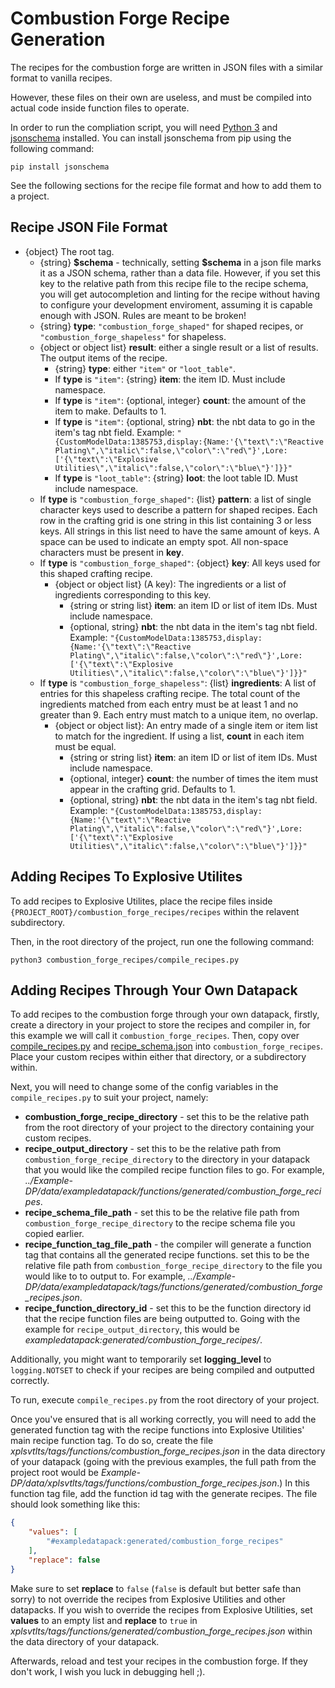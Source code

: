 # Combustion Forge Recipe Generation

The recipes for the combustion forge are written in JSON files with a similar format to vanilla recipes.

However, these files on their own are useless, and must be compiled into actual code inside function files to operate.

In order to run the compliation script, you will need [Python 3](https://www.python.org "Python's website") and [jsonschema](https://pypi.org/project/jsonschema "jsonschema on PyPI") installed. You can install jsonschema from pip using the following command:

```console
pip install jsonschema
```

See the following sections for the recipe file format and how to add them to a project.

## Recipe JSON File Format

 - {object} The root tag.
   - {string} **\$schema** - technically, setting **\$schema** in a json file marks it as a JSON schema, rather than a data file. However, if you set this key to the relative path from this recipe file to the recipe schema, you will get autocompletion and linting for the recipe without having to configure your development enviroment, assuming it is capable enough with JSON. Rules are meant to be broken!
   - {string} **type**: `"combustion_forge_shaped"` for shaped recipes, or `"combustion_forge_shapeless"` for shapeless.
   - {object or object list} **result**: either a single result or a list of results. The output items of the recipe.
     - {string} **type**: either `"item"` or `"loot_table"`.
     - If **type** is `"item"`: {string} **item**: the item ID. Must include namespace.
     - If **type** is `"item"`: {optional, integer} **count**: the amount of the item to make. Defaults to 1.
     - If **type** is `"item"`: {optional, string} **nbt**: the nbt data to go in the item's tag nbt field. Example: `"{CustomModelData:1385753,display:{Name:'{\"text\":\"Reactive Plating\",\"italic\":false,\"color\":\"red\"}',Lore:['{\"text\":\"Explosive Utilities\",\"italic\":false,\"color\":\"blue\"}']}}"`
     - If **type** is `"loot_table"`: {string} **loot**: the loot table ID. Must include namespace.
   - If **type** is `"combustion_forge_shaped"`: {list} **pattern**: a list of single character keys used to describe a pattern for shaped recipes. Each row in the crafting grid is one string in this list containing 3 or less keys. All strings in this list need to have the same amount of keys. A space can be used to indicate an empty spot. All non-space characters must be present in **key**.
   - If **type** is  `"combustion_forge_shaped"`: {object} **key**: All keys used for this shaped crafting recipe. 
     - {object or object list} (A key): The ingredients or a list of ingredients corresponding to this key.
       - {string or string list} **item**: an item ID or list of item IDs. Must include namespace.
       - {optional, string} **nbt**: the nbt data in the item's tag nbt field. Example: `"{CustomModelData:1385753,display:{Name:'{\"text\":\"Reactive Plating\",\"italic\":false,\"color\":\"red\"}',Lore:['{\"text\":\"Explosive Utilities\",\"italic\":false,\"color\":\"blue\"}']}}"`
   - If **type** is  `"combustion_forge_shapeless"`: {list} **ingredients**: A list of entries for this shapeless crafting recipe. The total count of the ingredients matched from each entry must be at least 1 and no greater than 9. Each entry must match to a unique item, no overlap.
     - {object or object list}: An entry made of a single item or item list to match for the ingredient. If using a list, **count** in each item must be equal. 
       - {string or string list} **item**: an item ID or list of item IDs. Must include namespace.
       - {optional, integer} **count**: the number of times the item must appear in the crafting grid. Defaults to 1.
       - {optional, string} **nbt**: the nbt data in the item's tag nbt field. Example: `"{CustomModelData:1385753,display:{Name:'{\"text\":\"Reactive Plating\",\"italic\":false,\"color\":\"red\"}',Lore:['{\"text\":\"Explosive Utilities\",\"italic\":false,\"color\":\"blue\"}']}}"`

## Adding Recipes To Explosive Utilites

To add recipes to Explosive Utilites, place the recipe files inside `{PROJECT_ROOT}/combustion_forge_recipes/recipes` within the relavent subdirectory.

Then, in the root directory of the project, run one the following command:

```console
python3 combustion_forge_recipes/compile_recipes.py
``` 

## Adding Recipes Through Your Own Datapack

To add recipes to the combustion forge through your own datapack, firstly, create a directory in your project to store the recipes and compiler in, for this example we will call it `combustion_forge_recipes`. Then, copy over [compile_recipes.py](compile_recipes.py) and [recipe_schema.json](recipe_schema.json) into `combustion_forge_recipes`. Place your custom recipes within either that directory, or a subdirectory within.

Next, you will need to change some of the config variables in the `compile_recipes.py` to suit your project, namely:
- **combustion_forge_recipe_directory** - set this to be the relative path from the root directory of your project to the directory containing your custom recipes.
- **recipe_output_directory** - set this to be the relative path from `combustion_forge_recipe_directory` to the directory in your datapack that you would like the compiled recipe function files to go. For example, *../Example-DP/data/exampledatapack/functions/generated/combustion_forge_recipes*.
- **recipe_schema_file_path** - set this to be the relative file path from `combustion_forge_recipe_directory` to the recipe schema file you copied earlier.
- **recipe_function_tag_file_path** - the compiler will generate a function tag that contains all the generated recipe functions. set this to be the relative file path from `combustion_forge_recipe_directory` to the file you would like to to output to. For example, *../Example-DP/data/exampledatapack/tags/functions/generated/combustion_forge_recipes.json*.
- **recipe_function_directory_id** - set this to be the function directory id that the recipe function files are being outputted to. Going with the example for `recipe_output_directory`, this would be *exampledatapack:generated/combustion_forge_recipes/*.

Additionally, you might want to temporarily set **logging_level** to `logging.NOTSET` to check if your recipes are being compiled and outputted correctly. 

To run, execute `compile_recipes.py` from the root directory of your project.

Once you've ensured that is all working correctly, you will need to add the generated function tag with the recipe functions into Explosive Utilities' main recipe function tag. To do so, create the file *xplsvtlts/tags/functions/combustion_forge_recipes.json* in the data directory of your datapack (going with the previous examples, the full path from the project root would be *Example-DP/data/xplsvtlts/tags/functions/combustion_forge_recipes.json*.) In this function tag file, add the function id tag with the generate recipes. The file should look something like this:

```json
{
    "values": [
        "#exampledatapack:generated/combustion_forge_recipes"
    ],
    "replace": false
}
```

Make sure to set **replace** to `false` (`false` is default but better safe than sorry) to not override the recipes from Explosive Utilities and other datapacks. If you wish to override the recipes from Explosive Utilities, set **values** to an empty list and **replace** to `true` in  *xplsvtlts/tags/functions/generated/combustion_forge_recipes.json* within the data directory of your datapack.

Afterwards, reload and test your recipes in the combustion forge. If they don't work, I wish you luck in debugging hell ;).